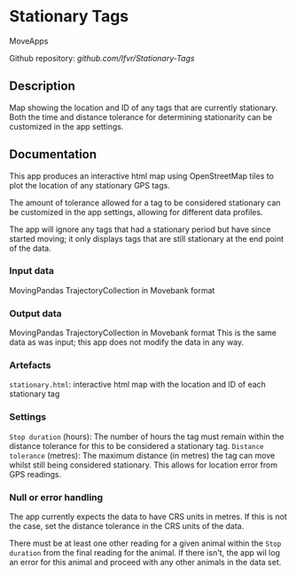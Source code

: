 # Stationary Tags

MoveApps

Github repository: *github.com/lfvr/Stationary-Tags*

## Description
Map showing the location and ID of any tags that are currently stationary. Both the time and distance tolerance for determining stationarity can be customized in the app settings.

## Documentation
This app produces an interactive html map using OpenStreetMap tiles to plot the location of any stationary GPS tags.

The amount of tolerance allowed for a tag to be considered stationary can be customized in the app settings, allowing for different data profiles.

The app will ignore any tags that had a stationary period but have since started moving; it only displays tags that are still stationary at the end point of the data.

### Input data
MovingPandas TrajectoryCollection in Movebank format

### Output data
MovingPandas TrajectoryCollection in Movebank format
This is the same data as was input; this app does not modify the data in any way.

### Artefacts
`stationary.html`: interactive html map with the location and ID of each stationary tag

### Settings 
`Stop duration` (hours): The number of hours the tag must remain within the distance tolerance for this to be considered a stationary tag.
`Distance tolerance` (metres): The maximum distance (in metres) the tag can move whilst still being considered stationary. This allows for location error from GPS readings. 

### Null or error handling
The app currently expects the data to have CRS units in metres. If this is not the case, set the distance tolerance in the CRS units of the data.

There must be at least one other reading for a given animal within the `Stop duration` from the final reading for the animal. If there isn't, the app wil log an error for this animal and proceed with any other animals in the data set.
